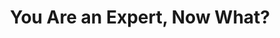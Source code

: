 ---
layout: chapter
title: You Are an Expert, Now What?
summary: Now that your site is ready for production, perhaps you should ensure you can catch errors that occur in your scripts before they go live. You can do this by writing unit tests and this chapter covers how you can write basic unit tests with QUnit.
tag: appendix
---